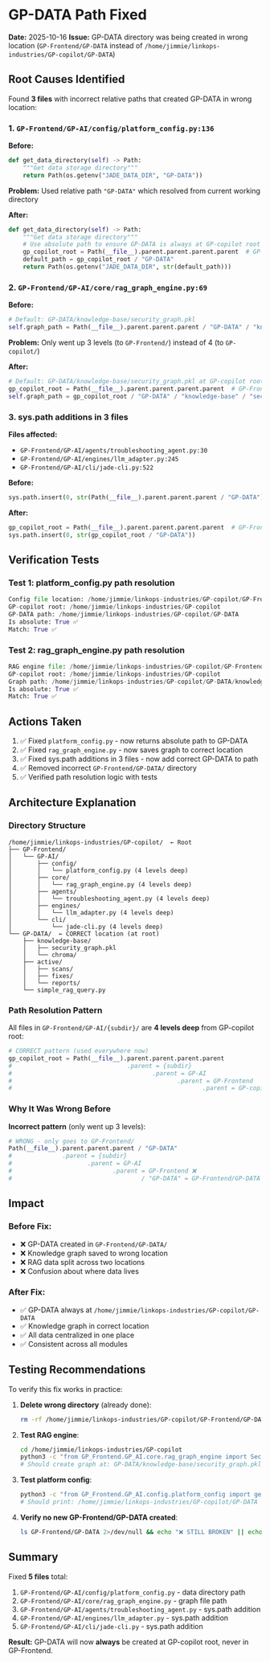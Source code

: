 # GP-DATA Path Fixed

**Date:** 2025-10-16
**Issue:** GP-DATA directory was being created in wrong location (`GP-Frontend/GP-DATA` instead of `/home/jimmie/linkops-industries/GP-copilot/GP-DATA`)

## Root Causes Identified

Found **3 files** with incorrect relative paths that created GP-DATA in wrong location:

### 1. `GP-Frontend/GP-AI/config/platform_config.py:136`
**Before:**
```python
def get_data_directory(self) -> Path:
    """Get data storage directory"""
    return Path(os.getenv("JADE_DATA_DIR", "GP-DATA"))
```

**Problem:** Used relative path `"GP-DATA"` which resolved from current working directory

**After:**
```python
def get_data_directory(self) -> Path:
    """Get data storage directory"""
    # Use absolute path to ensure GP-DATA is always at GP-copilot root
    gp_copilot_root = Path(__file__).parent.parent.parent.parent  # GP-Frontend/GP-AI/config -> GP-copilot
    default_path = gp_copilot_root / "GP-DATA"
    return Path(os.getenv("JADE_DATA_DIR", str(default_path)))
```

### 2. `GP-Frontend/GP-AI/core/rag_graph_engine.py:69`
**Before:**
```python
# Default: GP-DATA/knowledge-base/security_graph.pkl
self.graph_path = Path(__file__).parent.parent.parent / "GP-DATA" / "knowledge-base" / "security_graph.pkl"
```

**Problem:** Only went up 3 levels (to `GP-Frontend/`) instead of 4 (to `GP-copilot/`)

**After:**
```python
# Default: GP-DATA/knowledge-base/security_graph.pkl at GP-copilot root
gp_copilot_root = Path(__file__).parent.parent.parent.parent  # GP-Frontend/GP-AI/core -> GP-copilot
self.graph_path = gp_copilot_root / "GP-DATA" / "knowledge-base" / "security_graph.pkl"
```

### 3. sys.path additions in 3 files
**Files affected:**
- `GP-Frontend/GP-AI/agents/troubleshooting_agent.py:30`
- `GP-Frontend/GP-AI/engines/llm_adapter.py:245`
- `GP-Frontend/GP-AI/cli/jade-cli.py:522`

**Before:**
```python
sys.path.insert(0, str(Path(__file__).parent.parent.parent / "GP-DATA"))
```

**After:**
```python
gp_copilot_root = Path(__file__).parent.parent.parent.parent  # GP-Frontend/GP-AI/{dir} -> GP-copilot
sys.path.insert(0, str(gp_copilot_root / "GP-DATA"))
```

## Verification Tests

### Test 1: platform_config.py path resolution
```python
Config file location: /home/jimmie/linkops-industries/GP-copilot/GP-Frontend/GP-AI/config/platform_config.py
GP-copilot root: /home/jimmie/linkops-industries/GP-copilot
GP-DATA path: /home/jimmie/linkops-industries/GP-copilot/GP-DATA
Is absolute: True ✅
Match: True ✅
```

### Test 2: rag_graph_engine.py path resolution
```python
RAG engine file: /home/jimmie/linkops-industries/GP-copilot/GP-Frontend/GP-AI/core/rag_graph_engine.py
GP-copilot root: /home/jimmie/linkops-industries/GP-copilot
Graph path: /home/jimmie/linkops-industries/GP-copilot/GP-DATA/knowledge-base/security_graph.pkl
Is absolute: True ✅
Match: True ✅
```

## Actions Taken

1. ✅ Fixed `platform_config.py` - now returns absolute path to GP-DATA
2. ✅ Fixed `rag_graph_engine.py` - now saves graph to correct location
3. ✅ Fixed sys.path additions in 3 files - now add correct GP-DATA to path
4. ✅ Removed incorrect `GP-Frontend/GP-DATA/` directory
5. ✅ Verified path resolution logic with tests

## Architecture Explanation

### Directory Structure
```
/home/jimmie/linkops-industries/GP-copilot/  ← Root
├── GP-Frontend/
│   └── GP-AI/
│       ├── config/
│       │   └── platform_config.py (4 levels deep)
│       ├── core/
│       │   └── rag_graph_engine.py (4 levels deep)
│       ├── agents/
│       │   └── troubleshooting_agent.py (4 levels deep)
│       ├── engines/
│       │   └── llm_adapter.py (4 levels deep)
│       └── cli/
│           └── jade-cli.py (4 levels deep)
└── GP-DATA/  ← CORRECT location (at root)
    ├── knowledge-base/
    │   ├── security_graph.pkl
    │   └── chroma/
    ├── active/
    │   ├── scans/
    │   ├── fixes/
    │   └── reports/
    └── simple_rag_query.py
```

### Path Resolution Pattern
All files in `GP-Frontend/GP-AI/{subdir}/` are **4 levels deep** from GP-copilot root:

```python
# CORRECT pattern (used everywhere now)
gp_copilot_root = Path(__file__).parent.parent.parent.parent
#                                .parent = {subdir}
#                                       .parent = GP-AI
#                                              .parent = GP-Frontend
#                                                     .parent = GP-copilot ✅
```

### Why It Was Wrong Before

**Incorrect pattern** (only went up 3 levels):
```python
# WRONG - only goes to GP-Frontend/
Path(__file__).parent.parent.parent / "GP-DATA"
#              .parent = {subdir}
#                     .parent = GP-AI
#                            .parent = GP-Frontend ❌
#                                    / "GP-DATA" = GP-Frontend/GP-DATA ❌
```

## Impact

### Before Fix:
- ❌ GP-DATA created in `GP-Frontend/GP-DATA/`
- ❌ Knowledge graph saved to wrong location
- ❌ RAG data split across two locations
- ❌ Confusion about where data lives

### After Fix:
- ✅ GP-DATA always at `/home/jimmie/linkops-industries/GP-copilot/GP-DATA`
- ✅ Knowledge graph in correct location
- ✅ All data centralized in one place
- ✅ Consistent across all modules

## Testing Recommendations

To verify this fix works in practice:

1. **Delete wrong directory** (already done):
   ```bash
   rm -rf /home/jimmie/linkops-industries/GP-copilot/GP-Frontend/GP-DATA
   ```

2. **Test RAG engine**:
   ```bash
   cd /home/jimmie/linkops-industries/GP-copilot
   python3 -c "from GP_Frontend.GP_AI.core.rag_graph_engine import SecurityKnowledgeGraph; g = SecurityKnowledgeGraph()"
   # Should create graph at: GP-DATA/knowledge-base/security_graph.pkl
   ```

3. **Test platform config**:
   ```bash
   python3 -c "from GP_Frontend.GP_AI.config.platform_config import get_config; print(get_config().get_data_directory())"
   # Should print: /home/jimmie/linkops-industries/GP-copilot/GP-DATA
   ```

4. **Verify no new GP-Frontend/GP-DATA created**:
   ```bash
   ls GP-Frontend/GP-DATA 2>/dev/null && echo "❌ STILL BROKEN" || echo "✅ FIXED"
   ```

## Summary

Fixed **5 files** total:
1. `GP-Frontend/GP-AI/config/platform_config.py` - data directory path
2. `GP-Frontend/GP-AI/core/rag_graph_engine.py` - graph file path
3. `GP-Frontend/GP-AI/agents/troubleshooting_agent.py` - sys.path addition
4. `GP-Frontend/GP-AI/engines/llm_adapter.py` - sys.path addition
5. `GP-Frontend/GP-AI/cli/jade-cli.py` - sys.path addition

**Result:** GP-DATA will now **always** be created at GP-copilot root, never in GP-Frontend.
